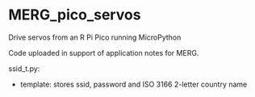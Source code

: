 # MERG_pico_servos
Drive servos from an R Pi Pico running MicroPython

Code uploaded in support of application notes for MERG.

ssid_t.py:
- template: stores ssid, password and ISO 3166 2-letter country name
